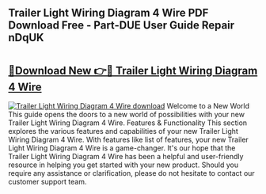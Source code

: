 ## Trailer Light Wiring Diagram 4 Wire PDF Download Free - Part-DUE User Guide Repair nDqUK

# <h2><a href="http://dfiajmz.blite.top/?on=Trailer+Light+Wiring+Diagram+4+Wire">🔗Download New 👉🔴 Trailer Light Wiring Diagram 4 Wire</a></h2>

[![Trailer Light Wiring Diagram 4 Wire download](https://i.imgur.com/lujVjoI.png)](http://dfiajmz.blite.top/?on=Trailer+Light+Wiring+Diagram+4+Wire)
Welcome to a New World This guide opens the doors to a new world of possibilities with your new Trailer Light Wiring Diagram 4 Wire. Features & Functionality This section explores the various features and capabilities of your new Trailer Light Wiring Diagram 4 Wire. With features like list of features, your new Trailer Light Wiring Diagram 4 Wire is a game-changer. It's our hope that the Trailer Light Wiring Diagram 4 Wire has been a helpful and user-friendly resource in helping you get started with your new product. Should you require any assistance or clarification, please do not hesitate to contact our customer support team.
